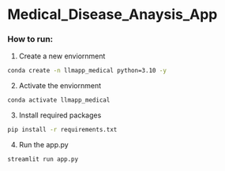 # Medical_Disease_Anaysis_App


### How to run:

1. Create a new enviornment

```bash
conda create -n llmapp_medical python=3.10 -y
```



2. Activate the enviornment

```bash
conda activate llmapp_medical
```



3. Install required packages

```bash
pip install -r requirements.txt
```



4. Run the app.py

```bash
streamlit run app.py
```